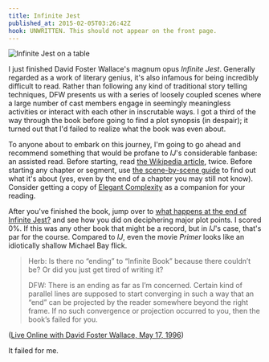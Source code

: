 ```yaml
---
title: Infinite Jest
published_at: 2015-02-05T03:26:42Z
hook: UNWRITTEN. This should not appear on the front page.
---
```


![Infinite Jest on a table](https://pbs.twimg.com/media/B25yqPsIEAECykQ.jpg:medium)

I just finished David Foster Wallace's magnum opus _Infinite Jest_. Generally
regarded as a work of literary genius, it's also infamous for being incredibly
difficult to read. Rather than following any kind of traditional story telling
techniques, DFW presents us with a series of loosely coupled scenes where a
large number of cast members engage in seemingly meaningless activities or
interact with each other in inscrutable ways. I got a third of the way through
the book before going to find a plot synopsis (in despair); it turned out that
I'd failed to realize what the book was even about.

To anyone about to embark on this journey, I'm going to go ahead and recommend
something that would be profane to _IJ_'s considerable fanbase: an assisted
read. Before starting, read [the Wikipedia article][wiki], twice. Before
starting any chapter or segment, use [the scene-by-scene guide][guide] to find
out what it's about (yes, even by the end of a chapter you may still not know).
Consider getting a copy of [Elegant Complexity][elegant-complexity] as a
companion for your reading.

After you've finished the book, jump over to [what happens at the end of
Infinite Jest?][end] and see how you did on deciphering major plot points. I
scored 0%. If this was any other book that might be a record, but in _IJ_'s
case, that's par for the course. Compared to _IJ_, even the movie _Primer_
looks like an idiotically shallow Michael Bay flick.

> Herb: Is there no “ending” to “Infinite Book” because there couldn’t be? Or
> did you just get tired of writing it?
>
> DFW: There is an ending as far as I’m concerned. Certain kind of parallel
> lines are supposed to start converging in such a way that an “end” can be
> projected by the reader somewhere beyond the right frame. If no such
> convergence or projection occurred to you, then the book’s failed for you.

([Live Online with David Foster Wallace, May 17, 1996][transcript])

It failed for me.

[elegant-complexity]: http://www.amazon.com/exec/obidos/ASIN/0976146533
[end]: http://www.aaronsw.com/weblog/ijend
[guide]: http://faculty.sunydutchess.edu/oneill/Infinite.htm
[transcript]: http://www.badgerinternet.com/~bobkat/jest11a.html
[wiki]: http://en.wikipedia.org/wiki/Infinite_Jest
